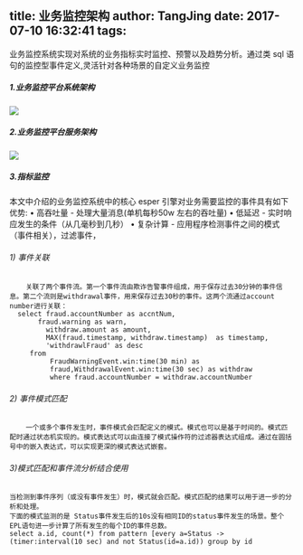 title: 业务监控架构
author: TangJing
date: 2017-07-10 16:32:41
tags:
---
业务监控系统实现对系统的业务指标实时监控、预警以及趋势分析。通过类 sql 语句的监控型事件定义,灵活针对各种场景的自定义业务监控
<!--more-->
##### 1.业务监控平台系统架构

  <img src="http://or9cpnhku.bkt.clouddn.com/%E5%9B%BE%E7%89%87%201.png">

##### 2.业务监控平台服务架构

<img src="http://or9cpnhku.bkt.clouddn.com/%E5%9B%BE%E7%89%87%2012.png">

 
##### 3.指标监控
   本文中介绍的业务监控系统中的核心 esper 引擎对业务需要监控的事件具有如下优势:
	• 高吞吐量  - 处理大量消息(单机每秒50w 左右的吞吐量)
	• 低延迟 - 实时响应发生的条件（从几毫秒到几秒）
	• 复杂计算 - 应用程序检测事件之间的模式（事件相关），过滤事件， 
    
###### 1) 事件关联
		关联了两个事件流。第一个事件流由欺诈告警事件组成，用于保存过去30分钟的事件信息。第二个流则是withdrawal事件，用来保存过去30秒的事件。这两个流通过account number进行关联：
	  select fraud.accountNumber as accntNum,
      	   fraud.warning as warn, 		
             withdraw.amount as amount,
             MAX(fraud.timestamp, withdraw.timestamp)  as timestamp, 
             'withdrawlFraud' as desc 
         from 		
              FraudWarningEvent.win:time(30 min) as 								
              fraud,WithdrawalEvent.win:time(30 sec) as withdraw
			  where fraud.accountNumber = withdraw.accountNumber
   
   
   
###### 2) 事件模式匹配
   
		一个或多个事件发生时，事件模式会匹配定义的模式。模式也可以是基于时间的。模式匹配时通过状态机实现的。模式表达式可以由连接了模式操作符的过滤器表达式组成。通过在圆括号中的嵌入表达式，可以实现更深的模式表达式嵌套。      
              
		
###### 3)模式匹配和事件流分析结合使用
              
	当检测到事件序列（或没有事件发生）时，模式就会匹配。模式匹配的结果可以用于进一步的分析和处理。
	下面的模式监测的是 Status事件发生后的10s没有相同ID的status事件发生的场景。整个EPL语句进一步计算了所有发生的每个ID的事件总数。
   	select a.id, count(*) from pattern [every a=Status -> (timer:interval(10 sec) and not Status(id=a.id)) group by id